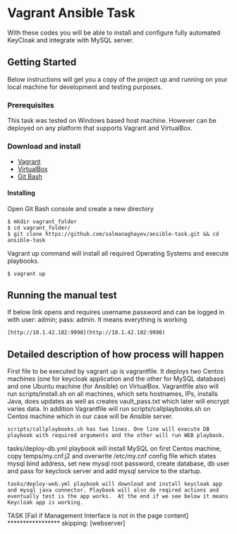 # Vagrant Ansible Task 

With these codes you will be able to install and configure fully automated KeyCloak and integrate with MySQL server.

## Getting Started

Below instructions will get you a copy of the project up and running on your local machine for development and testing purposes. 

### Prerequisites

This task was tested on Windows based host machine. However can be deployed on any platform that supports Vagrant and VirtualBox.

### Download and install 

* [Vagrant](https://www.vagrantup.com/downloads.html)
* [VirtualBox](https://www.virtualbox.org/wiki/Downloads)
* [Git Bash](https://git-scm.com/downloads)

#### Installing

Open Git Bash console and create a new directory
```
$ mkdir vagrant_folder
$ cd vagrant_folder/
$ git clone https://github.com/salmanaghayev/ansible-task.git && cd ansible-task
```
Vagrant up command will install all required Operating Systems and execute playbooks.
```
$ vagrant up
```

## Running the manual test

If below link opens and requires username password and can be logged in with user: admin; pass: admin. It means everything is working
```
[http://10.1.42.102:9990](http://10.1.42.102:9990)
```
## Detailed description of how process will happen

First file to be executed by vagrant up is vagrantfile. It deploys two Centos machines (one for keycloak application and the other for MySQL database) and one Ubuntu machine (for Ansible) on VirtualBox. Vagrantfile also will run scripts/install.sh on all machines, which sets hostnames, IPs, installs Java, does updates as well as creates vault_pass.txt which later will encrypt  varies data. 
In addition Vagrantfile will run scripts/callplaybooks.sh on Centos machine which in our case will be Ansible server. 
```
scripts/callplaybooks.sh has two lines. One line will execute DB playbook with required arguments and the other will run WEB playbook. 
```
tasks/deploy-db.yml playbook will install MySQL on first Centos machine, copy temps/my.cnf.j2 and overwrite /etc/my.cnf config file which states mysql bind address, set new mysql root password, create database, db user and pass for keyclock server and add mysql service to the startup.
```
tasks/deploy-web.yml playbook will download and install keycloak app  and mysql java connector. Playbook will also do reqired actions and eventually test is the app works.  At the end if we see below it means Keycloak app is working.
```
TASK [Fail if Management Interface is not in the page content] *****************
skipping: [webserver]
```

